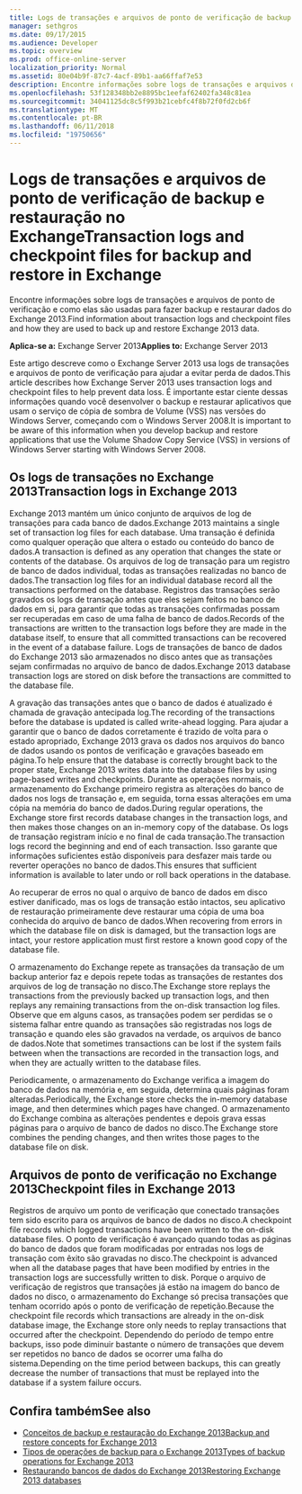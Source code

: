 ```yaml
---
title: Logs de transações e arquivos de ponto de verificação de backup e restauração no Exchange
manager: sethgros
ms.date: 09/17/2015
ms.audience: Developer
ms.topic: overview
ms.prod: office-online-server
localization_priority: Normal
ms.assetid: 80e04b9f-87c7-4acf-89b1-aa66ffaf7e53
description: Encontre informações sobre logs de transações e arquivos de ponto de verificação e como elas são usadas para fazer backup e restaurar dados do Exchange 2013.
ms.openlocfilehash: 53f128348bb2e8895bc1eefaf62402fa348c81ea
ms.sourcegitcommit: 34041125dc8c5f993b21cebfc4f8b72f0fd2cb6f
ms.translationtype: MT
ms.contentlocale: pt-BR
ms.lasthandoff: 06/11/2018
ms.locfileid: "19750656"
---
```

# <a name="transaction-logs-and-checkpoint-files-for-backup-and-restore-in-exchange"></a><span data-ttu-id="12cf1-103">Logs de transações e arquivos de ponto de verificação de backup e restauração no Exchange</span><span class="sxs-lookup"><span data-stu-id="12cf1-103">Transaction logs and checkpoint files for backup and restore in Exchange</span></span>

<span data-ttu-id="12cf1-104">Encontre informações sobre logs de transações e arquivos de ponto de verificação e como elas são usadas para fazer backup e restaurar dados do Exchange 2013.</span><span class="sxs-lookup"><span data-stu-id="12cf1-104">Find information about transaction logs and checkpoint files and how they are used to back up and restore Exchange 2013 data.</span></span>
  
<span data-ttu-id="12cf1-105">**Aplica-se a:** Exchange Server 2013</span><span class="sxs-lookup"><span data-stu-id="12cf1-105">**Applies to:** Exchange Server 2013</span></span> 
  
<span data-ttu-id="12cf1-106">Este artigo descreve como o Exchange Server 2013 usa logs de transações e arquivos de ponto de verificação para ajudar a evitar perda de dados.</span><span class="sxs-lookup"><span data-stu-id="12cf1-106">This article describes how Exchange Server 2013 uses transaction logs and checkpoint files to help prevent data loss.</span></span> <span data-ttu-id="12cf1-107">É importante estar ciente dessas informações quando você desenvolver o backup e restaurar aplicativos que usam o serviço de cópia de sombra de Volume (VSS) nas versões do Windows Server, começando com o Windows Server 2008.</span><span class="sxs-lookup"><span data-stu-id="12cf1-107">It is important to be aware of this information when you develop backup and restore applications that use the Volume Shadow Copy Service (VSS) in versions of Windows Server starting with Windows Server 2008.</span></span>
  
## <a name="transaction-logs-in-exchange-2013"></a><span data-ttu-id="12cf1-108">Os logs de transações no Exchange 2013</span><span class="sxs-lookup"><span data-stu-id="12cf1-108">Transaction logs in Exchange 2013</span></span>

<span data-ttu-id="12cf1-109">Exchange 2013 mantém um único conjunto de arquivos de log de transações para cada banco de dados.</span><span class="sxs-lookup"><span data-stu-id="12cf1-109">Exchange 2013 maintains a single set of transaction log files for each database.</span></span> <span data-ttu-id="12cf1-110">Uma transação é definida como qualquer operação que altera o estado ou conteúdo do banco de dados.</span><span class="sxs-lookup"><span data-stu-id="12cf1-110">A transaction is defined as any operation that changes the state or contents of the database.</span></span> <span data-ttu-id="12cf1-111">Os arquivos de log de transação para um registro de banco de dados individual, todas as transações realizadas no banco de dados.</span><span class="sxs-lookup"><span data-stu-id="12cf1-111">The transaction log files for an individual database record all the transactions performed on the database.</span></span> <span data-ttu-id="12cf1-112">Registros das transações serão gravados os logs de transação antes que eles sejam feitos no banco de dados em si, para garantir que todas as transações confirmadas possam ser recuperadas em caso de uma falha de banco de dados.</span><span class="sxs-lookup"><span data-stu-id="12cf1-112">Records of the transactions are written to the transaction logs before they are made in the database itself, to ensure that all committed transactions can be recovered in the event of a database failure.</span></span> <span data-ttu-id="12cf1-113">Logs de transações de banco de dados do Exchange 2013 são armazenados no disco antes que as transações sejam confirmadas no arquivo de banco de dados.</span><span class="sxs-lookup"><span data-stu-id="12cf1-113">Exchange 2013 database transaction logs are stored on disk before the transactions are committed to the database file.</span></span> 
  
<span data-ttu-id="12cf1-114">A gravação das transações antes que o banco de dados é atualizado é chamada de gravação antecipada log.</span><span class="sxs-lookup"><span data-stu-id="12cf1-114">The recording of the transactions before the database is updated is called write-ahead logging.</span></span> <span data-ttu-id="12cf1-115">Para ajudar a garantir que o banco de dados corretamente é trazido de volta para o estado apropriado, Exchange 2013 grava os dados nos arquivos do banco de dados usando os pontos de verificação e gravações baseado em página.</span><span class="sxs-lookup"><span data-stu-id="12cf1-115">To help ensure that the database is correctly brought back to the proper state, Exchange 2013 writes data into the database files by using page-based writes and checkpoints.</span></span> <span data-ttu-id="12cf1-116">Durante as operações normais, o armazenamento do Exchange primeiro registra as alterações do banco de dados nos logs de transação e, em seguida, torna essas alterações em uma cópia na memória do banco de dados.</span><span class="sxs-lookup"><span data-stu-id="12cf1-116">During regular operations, the Exchange store first records database changes in the transaction logs, and then makes those changes on an in-memory copy of the database.</span></span> <span data-ttu-id="12cf1-117">Os logs de transação registram início e no final de cada transação.</span><span class="sxs-lookup"><span data-stu-id="12cf1-117">The transaction logs record the beginning and end of each transaction.</span></span> <span data-ttu-id="12cf1-118">Isso garante que informações suficientes estão disponíveis para desfazer mais tarde ou reverter operações no banco de dados.</span><span class="sxs-lookup"><span data-stu-id="12cf1-118">This ensures that sufficient information is available to later undo or roll back operations in the database.</span></span>
  
<span data-ttu-id="12cf1-119">Ao recuperar de erros no qual o arquivo de banco de dados em disco estiver danificado, mas os logs de transação estão intactos, seu aplicativo de restauração primeiramente deve restaurar uma cópia de uma boa conhecida do arquivo de banco de dados.</span><span class="sxs-lookup"><span data-stu-id="12cf1-119">When recovering from errors in which the database file on disk is damaged, but the transaction logs are intact, your restore application must first restore a known good copy of the database file.</span></span>
  
<span data-ttu-id="12cf1-120">O armazenamento do Exchange repete as transações da transação de um backup anterior faz e depois repete todas as transações de restantes dos arquivos de log de transação no disco.</span><span class="sxs-lookup"><span data-stu-id="12cf1-120">The Exchange store replays the transactions from the previously backed up transaction logs, and then replays any remaining transactions from the on-disk transaction log files.</span></span> <span data-ttu-id="12cf1-121">Observe que em alguns casos, as transações podem ser perdidas se o sistema falhar entre quando as transações são registradas nos logs de transação e quando eles são gravados na verdade, os arquivos de banco de dados.</span><span class="sxs-lookup"><span data-stu-id="12cf1-121">Note that sometimes transactions can be lost if the system fails between when the transactions are recorded in the transaction logs, and when they are actually written to the database files.</span></span> 
  
<span data-ttu-id="12cf1-122">Periodicamente, o armazenamento do Exchange verifica a imagem do banco de dados na memória e, em seguida, determina quais páginas foram alteradas.</span><span class="sxs-lookup"><span data-stu-id="12cf1-122">Periodically, the Exchange store checks the in-memory database image, and then determines which pages have changed.</span></span> <span data-ttu-id="12cf1-123">O armazenamento do Exchange combina as alterações pendentes e depois grava essas páginas para o arquivo de banco de dados no disco.</span><span class="sxs-lookup"><span data-stu-id="12cf1-123">The Exchange store combines the pending changes, and then writes those pages to the database file on disk.</span></span>
  
## <a name="checkpoint-files-in-exchange-2013"></a><span data-ttu-id="12cf1-124">Arquivos de ponto de verificação no Exchange 2013</span><span class="sxs-lookup"><span data-stu-id="12cf1-124">Checkpoint files in Exchange 2013</span></span>

<span data-ttu-id="12cf1-125">Registros de arquivo um ponto de verificação que conectado transações tem sido escrito para os arquivos de banco de dados no disco.</span><span class="sxs-lookup"><span data-stu-id="12cf1-125">A checkpoint file records which logged transactions have been written to the on-disk database files.</span></span> <span data-ttu-id="12cf1-126">O ponto de verificação é avançado quando todas as páginas do banco de dados que foram modificadas por entradas nos logs de transação com êxito são gravadas no disco.</span><span class="sxs-lookup"><span data-stu-id="12cf1-126">The checkpoint is advanced when all the database pages that have been modified by entries in the transaction logs are successfully written to disk.</span></span> <span data-ttu-id="12cf1-127">Porque o arquivo de verificação de registros que transações já estão na imagem do banco de dados no disco, o armazenamento do Exchange só precisa transações que tenham ocorrido após o ponto de verificação de repetição.</span><span class="sxs-lookup"><span data-stu-id="12cf1-127">Because the checkpoint file records which transactions are already in the on-disk database image, the Exchange store only needs to replay transactions that occurred after the checkpoint.</span></span> <span data-ttu-id="12cf1-128">Dependendo do período de tempo entre backups, isso pode diminuir bastante o número de transações que devem ser repetidos no banco de dados se ocorrer uma falha do sistema.</span><span class="sxs-lookup"><span data-stu-id="12cf1-128">Depending on the time period between backups, this can greatly decrease the number of transactions that must be replayed into the database if a system failure occurs.</span></span>
  
## <a name="see-also"></a><span data-ttu-id="12cf1-129">Confira também</span><span class="sxs-lookup"><span data-stu-id="12cf1-129">See also</span></span>

- [<span data-ttu-id="12cf1-130">Conceitos de backup e restauração do Exchange 2013</span><span class="sxs-lookup"><span data-stu-id="12cf1-130">Backup and restore concepts for Exchange 2013</span></span>](backup-and-restore-concepts-for-exchange-2013.md)
- [<span data-ttu-id="12cf1-131">Tipos de operações de backup para o Exchange 2013</span><span class="sxs-lookup"><span data-stu-id="12cf1-131">Types of backup operations for Exchange 2013</span></span>](types-of-backup-operations-for-exchange-2013.md)
- [<span data-ttu-id="12cf1-132">Restaurando bancos de dados do Exchange 2013</span><span class="sxs-lookup"><span data-stu-id="12cf1-132">Restoring Exchange 2013 databases</span></span>](restoring-exchange-2013-databases.md)
    

